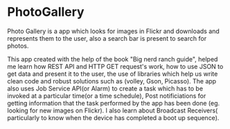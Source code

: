 # PhotoGallery

Photo Gallery is a app which looks for images in Flickr and downloads and represents them to the user, also a search bar is present
to search for photos.

This app created with the help of the book "Big nerd ranch guide", helped me learn how REST API and HTTP GET request's work,
how to use JSON to get data and present it to the user, the use of libraries which help us write clean code and robust solutions such as
(volley, Gson, Picasso). 
The app also uses Job Service API(or Alarm) to create a task which has to be invoked at a particular time(or a time schedule),
Post notificiations for getting information that the task performed by the app has been done (eg. looking for new images on Flickr).
I also learn about Broadcast Receivers( particularly to know when the device has completed a boot up sequence).

